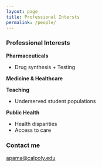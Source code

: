 ```yaml
---
layout: page
title: Professional Intersts
permalink: /people/
---
```


### Professional Interests

**Pharmaceuticals**
* Drug synthesis + Testing

**Medicine & Healthcare**

**Teaching**
* Underserved student populations

**Public Health**
* Health disparities 
* Access to care


### Contact me

[apama@calpoly.edu](mailto:apama@calpoly.edu)
 
